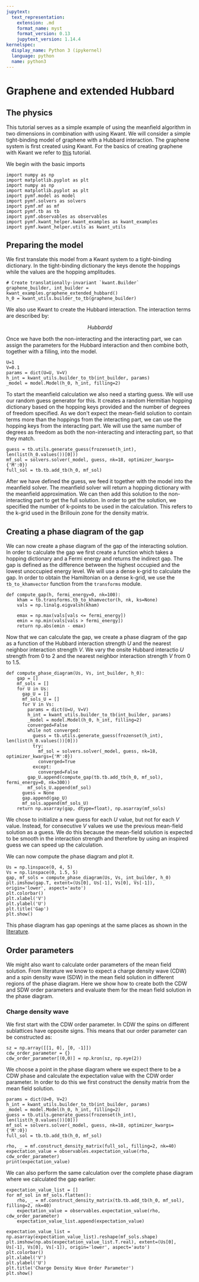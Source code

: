 ```yaml
---
jupytext:
  text_representation:
    extension: .md
    format_name: myst
    format_version: 0.13
    jupytext_version: 1.14.4
kernelspec:
  display_name: Python 3 (ipykernel)
  language: python
  name: python3
---
```


# Graphene and extended Hubbard

## The physics

This tutorial serves as a simple example of using the meanfield algorithm in two dimensions in combination with using Kwant. We will consider a simple tight-binding model of graphene with a Hubbard interaction. The graphene system is first created using Kwant. For the basics of creating graphene with Kwant we refer to [this](https://kwant-project.org/doc/1/tutorial/graphene) tutorial.

We begin with the basic imports

```{code-cell} ipython3
import numpy as np
import matplotlib.pyplot as plt
import numpy as np
import matplotlib.pyplot as plt
import pymf.model as model
import pymf.solvers as solvers
import pymf.mf as mf
import pymf.tb as tb
import pymf.observables as observables
import pymf.kwant_helper.kwant_examples as kwant_examples
import pymf.kwant_helper.utils as kwant_utils
```

##  Preparing the model

We first translate this model from a Kwant system to a tight-binding dictionary. In the tight-binding dictionary the keys denote the hoppings while the values are the hopping amplitudes.

```{code-cell} ipython3
# Create translationally-invariant `kwant.Builder`
graphene_builder, int_builder = kwant_examples.graphene_extended_hubbard()
h_0 = kwant_utils.builder_to_tb(graphene_builder)
```

We also use Kwant to create the Hubbard interaction. The interaction terms are  described by:

$$ Hubbardd $$

Once we have both the non-interacting and the interacting part, we can assign the parameters for the Hubbard interaction and then combine both, together with a filling, into the model.

```{code-cell} ipython3
U=1
V=0.1
params = dict(U=U, V=V)
h_int = kwant_utils.builder_to_tb(int_builder, params)
_model = model.Model(h_0, h_int, filling=2)
```

To start the meanfield calculation we also need a starting guess. We will use our random guess generator for this. It creates a random Hermitian hopping dictionary based on the hopping keys provided and the number of degrees of freedom specified. As we don't expect the mean-field solution to contain terms more than the hoppings from the interacting part, we can use the hopping keys from the interacting part. We will use the same number of degrees as freedom as both the non-interacting and interacting part, so that they match.

```{code-cell} ipython3
guess = tb.utils.generate_guess(frozenset(h_int), len(list(h_0.values())[0]))
mf_sol = solvers.solver(_model, guess, nk=18, optimizer_kwargs={'M':0})
full_sol = tb.tb.add_tb(h_0, mf_sol)
```

After we have defined the guess, we feed it together with the model into the meanfield solver. The meanfield solver will return a hopping dictionary with the meanfield approximation. We can then add this solution to the non-interacting part to get the full solution. In order to get the solution, we specified the number of k-points to be used in the calculation. This refers to the k-grid used in the Brillouin zone for the density matrix.

## Creating a phase diagram of the gap

We can now create a phase diagram of the gap of the interacting solution. In order to calculate the gap we first create a function which takes a hopping dictionary and a Fermi energy and returns the indirect gap. The gap is defined as the difference between the highest occupied and the lowest unoccupied energy level. We will use a dense k-grid to calculate the gap. In order to obtain the Hamiltonian on a dense k-grid, we use the `tb_to_khamvector` function from the `transforms` module.

```{code-cell} ipython3
def compute_gap(h, fermi_energy=0, nk=100):
    kham = tb.transforms.tb_to_khamvector(h, nk, ks=None)
    vals = np.linalg.eigvalsh(kham)

    emax = np.max(vals[vals <= fermi_energy])
    emin = np.min(vals[vals > fermi_energy])
    return np.abs(emin - emax)
```

Now that we can calculate the gap, we create a phase diagram of the gap as a function of the Hubbard interaction strength $U$ and the nearest neighbor interaction strength $V$. We vary the onsite Hubbard interactio $U$ strength from $0$ to $2$ and the nearest neighbor interaction strength $V$ from $0$ to $1.5$.

```{code-cell} ipython3
def compute_phase_diagram(Us, Vs, int_builder, h_0):
    gap = []
    mf_sols = []
    for U in Us:
      gap_U = []
      mf_sols_U = []
      for V in Vs:
        params = dict(U=U, V=V)
        h_int = kwant_utils.builder_to_tb(int_builder, params)
        _model = model.Model(h_0, h_int, filling=2)
        converged=False
        while not converged:
          guess = tb.utils.generate_guess(frozenset(h_int), len(list(h_0.values())[0]))
          try:
            mf_sol = solvers.solver(_model, guess, nk=18, optimizer_kwargs={'M':0})
            converged=True
          except:
            converged=False
        gap_U.append(compute_gap(tb.tb.add_tb(h_0, mf_sol), fermi_energy=0, nk=300))
        mf_sols_U.append(mf_sol)
      guess = None
      gap.append(gap_U)
      mf_sols.append(mf_sols_U)
    return np.asarray(gap, dtype=float), np.asarray(mf_sols)
```
We chose to initialize a new guess for each $U$ value, but not for each $V$ value. Instead, for consecutive $V$ values we use the previous mean-field solution as a guess. We do this because the mean-field solution is expected to be smooth in the interaction strength and therefore by using an inspired guess we can speed up the calculation.

We can now compute the phase diagram and plot it.

```{code-cell} ipython3
Us = np.linspace(0, 4, 5)
Vs = np.linspace(0, 1.5, 5)
gap, mf_sols = compute_phase_diagram(Us, Vs, int_builder, h_0)
plt.imshow(gap.T, extent=(Us[0], Us[-1], Vs[0], Vs[-1]), origin='lower', aspect='auto')
plt.colorbar()
plt.xlabel('V')
plt.ylabel('U')
plt.title('Gap')
plt.show()
```

This phase diagram has gap openings at the same places as shown in the [literature](https://arxiv.org/abs/1204.4531).

## Order parameters

We might also want to calculate order parameters of the mean field solution. From literature we know to expect a charge density wave (CDW) and a spin density wave (SDW) in the mean field solution in different regions of the phase diagram. Here we show how to create both the CDW and SDW order parameters and evaluate them for the mean field solution in the phase diagram.

### Charge density wave

We first start with the CDW order parameter. In CDW the spins on different sublattices have opposite signs. This means that our order parameter can be constructed as:

```{code-cell} ipython3
sz = np.array([[1, 0], [0, -1]])
cdw_order_parameter = {}
cdw_order_parameter[(0,0)] = np.kron(sz, np.eye(2))
```

We choose a point in the phase diagram where we expect there to be a CDW phase and calculate the expectation value with the CDW order parameter. In order to do this we first construct the density matrix from the mean field solution.

```{code-cell} ipython3
params = dict(U=0, V=2)
h_int = kwant_utils.builder_to_tb(int_builder, params)
_model = model.Model(h_0, h_int, filling=2)
guess = tb.utils.generate_guess(frozenset(h_int), len(list(h_0.values())[0]))
mf_sol = solvers.solver(_model, guess, nk=18, optimizer_kwargs={'M':0})
full_sol = tb.tb.add_tb(h_0, mf_sol)

rho, _ = mf.construct_density_matrix(full_sol, filling=2, nk=40)
expectation_value = observables.expectation_value(rho, cdw_order_parameter)
print(expectation_value)
```

We can also perform the same calculation over the complete phase diagram where we calculated the gap earlier:

```{code-cell} ipython3
expectation_value_list = []
for mf_sol in mf_sols.flatten():
    rho, _ = mf.construct_density_matrix(tb.tb.add_tb(h_0, mf_sol), filling=2, nk=40)
    expectation_value = observables.expectation_value(rho, cdw_order_parameter)
    expectation_value_list.append(expectation_value)
```

```{code-cell} ipython3
expectation_value_list = np.asarray(expectation_value_list).reshape(mf_sols.shape)
plt.imshow(np.abs(expectation_value_list.T.real), extent=(Us[0], Us[-1], Vs[0], Vs[-1]), origin='lower', aspect='auto')
plt.colorbar()
plt.xlabel('V')
plt.ylabel('U')
plt.title('Charge Density Wave Order Parameter')
plt.show()
```
